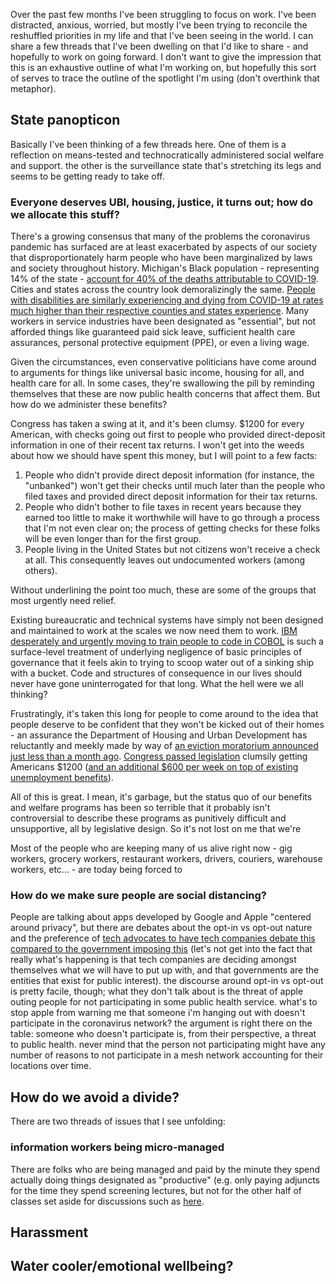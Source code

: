 Over the past few months I've been struggling to focus on work. I've been distracted, anxious, worried, but mostly I've been trying to reconcile the reshuffled priorities in my life and that I've been seeing in the world. I can share a few threads that I've been dwelling on that I'd like to share - and hopefully to work on going forward. I don't want to give the impression that this is an exhaustive outline of what I'm working on, but hopefully this sort of serves to trace the outline of the spotlight I'm using (don't overthink that metaphor).

## State panopticon
Basically I've been thinking of a few threads here. One of them is a reflection on means-tested and technocratically administered social welfare and support. the other is the surveillance state that's stretching its legs and seems to be getting ready to take off.

### Everyone deserves UBI, housing, justice, it turns out; how do we allocate this stuff?
There's a growing consensus that many of the problems the coronavirus pandemic has surfaced are at least exacerbated by aspects of our society that disproportionately harm people who have been marginalized by laws and society throughout history. Michigan's Black population - representing 14% of the state - [account for 40% of the deaths attributable to COVID-19](https://www.theatlantic.com/ideas/archive/2020/04/coronavirus-exposing-our-racial-divides/609526/). Cities and states across the country look demoralizingly the same. [People with disabilities are similarly experiencing and dying from COVID-19 at rates much higher than their respective counties and states experience](https://www.nytimes.com/2020/04/08/us/coronavirus-live-updates.html). Many workers in service industries have been designated as "essential", but not afforded things like guaranteed paid sick leave, sufficient health care assurances, personal protective equipment (PPE), or even a living wage.

Given the circumstances, even conservative politicians have come around to arguments for things like universal basic income, housing for all, and health care for all. In some cases, they're swallowing the pill by reminding themselves that these are now public health concerns that affect them. But how do we administer these benefits?

Congress has taken a swing at it, and it's been clumsy. $1200 for every American, with checks going out first to people who provided direct-deposit information in one of their recent tax returns. I won't get into the weeds about how we should have spent this money, but I will point to a few facts:

1. People who didn't provide direct deposit information (for instance, the "unbanked") won't get their checks until much later than the people who filed taxes and provided direct deposit information for their tax returns.
2. People who didn't bother to file taxes in recent years because they earned too little to make it worthwhile will have to go through a process that I'm not even clear on; the process of getting checks for these folks will be even longer than for the first group.
3. People living in the United States but not citizens won't receive a check at all. This consequently leaves out undocumented workers (among others).

Without underlining the point too much, these are some of the groups that most urgently need relief.

Existing bureaucratic and technical systems have simply not been designed and maintained to work at the scales we now need them to work. [IBM desperately and urgently moving to train people to code in COBOL](https://arstechnica.com/tech-policy/2020/04/ibm-scrambles-to-find-or-train-more-cobol-programmers-to-help-states/) is such a surface-level treatment of underlying negligence of basic principles of governance that it feels akin to trying to scoop water out of a sinking ship with a bucket. Code and structures of consequence in our lives should never have gone uninterrogated for that long. What the hell were we all thinking?







Frustratingly, it's taken this long for people to come around to the idea that people deserve to be confident that they won't be kicked out of their homes - an assurance the Department of Housing and Urban Development has reluctantly and meekly made by way of [an eviction moratorium announced just less than a month ago](https://www.hud.gov/press/press_releases_media_advisories/HUD_No_20_042). [Congress passed legislation](https://www.cnn.com/2020/03/27/politics/coronavirus-stimulus-house-vote/index.html) clumsily getting Americans $1200 ([and an additional $600 per week on top of existing unemployment benefits](https://www.cnn.com/2020/03/25/politics/senate-stimulus-unemployment-benefits-coronavirus/index.html)).

All of this is great. I mean, it's garbage, but the status quo of our benefits and welfare programs has been so terrible that it probably isn't controversial to describe these programs as punitively difficult and unsupportive, all by legislative design. So it's not lost on me that we're 

Most of the people who are keeping many of us alive right now - gig workers, grocery workers, restaurant workers, drivers, couriers, warehouse workers, etc... - are today being forced to 

### How do we make sure people are social distancing?
People are talking about apps developed by Google and Apple "centered around privacy", but there are debates about the opt-in vs opt-out nature and the preference of [tech advocates to have tech companies debate this compared to the government imposing this](https://overcast.fm/+Fcm8W1fp8) (let's not get into the fact that really what's happening is that tech companies are deciding amongst themselves what we will have to put up with, and that governments are the entities that exist for public interest). the discourse around opt-in vs opt-out is pretty facile, though; what they don't talk about is the threat of apple outing people for not participating in some public health service. what's to stop apple from warning me that someone i'm hanging out with doesn't participate in the coronavirus network? the argument is right there on the table: someone who doesn't participate is, from their perspective, a threat to public health. never mind that the person not participating might have any number of reasons to not participate in a mesh network accounting for their locations over time.


## How do we avoid a divide?
There are two threads of issues that I see unfolding:
### information workers being micro-managed
There are folks who are being managed and paid by the minute they spend actually doing things designated as "productive" (e.g. only paying adjuncts for the time they spend screening lectures, but not for the other half of classes set aside for discussions such as [here](https://twitter.com/stephenwhitty/status/1249817683224399873?s=21).
## Harassment
## Water cooler/emotional wellbeing? 